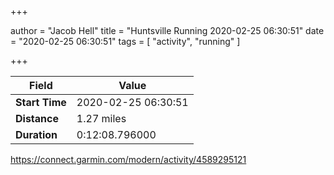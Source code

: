 +++

author = "Jacob Hell"
title = "Huntsville Running 2020-02-25 06:30:51"
date = "2020-02-25 06:30:51"
tags = [
    "activity", "running"
]

+++

<!--more-->

|Field  |Value  |
|--- | --- |
|**Start Time**|2020-02-25 06:30:51|
|**Distance**|1.27 miles|
|**Duration**|0:12:08.796000|

https://connect.garmin.com/modern/activity/4589295121